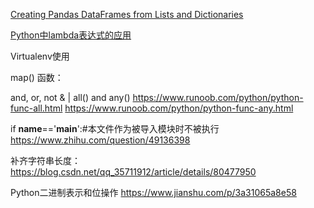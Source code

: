 [Creating Pandas DataFrames from Lists and Dictionaries](https://pbpython.com/pandas-list-dict.html)  

[Python中lambda表达式的应用](https://blog.csdn.net/u011197534/article/details/53747316)  

Virtualenv使用

map() 函数：

and, or, not 
& | 
all() and any() https://www.runoob.com/python/python-func-all.html https://www.runoob.com/python/python-func-any.html

if  __name__=='__main__':#本文件作为被导入模块时不被执行
https://www.zhihu.com/question/49136398

补齐字符串长度：https://blog.csdn.net/qq_35711912/article/details/80477950

Python二进制表示和位操作 https://www.jianshu.com/p/3a31065a8e58


<!--stackedit_data:
eyJoaXN0b3J5IjpbMTQwNzgwMjE1MiwyMDYxODM0MzE2LC04ND
EzNjE1NzAsLTI3Mjg1MzA2LDI3OTQwMzY3NCwxNzk2MTk4MzU3
LDI0MDA3NDE5NSwtMTY4NTI0OTM5OCwyMDI4MTEyOTgxLC0xNj
AzNzI1MTE2LC0xNjAzNzI1MTE2XX0=
-->